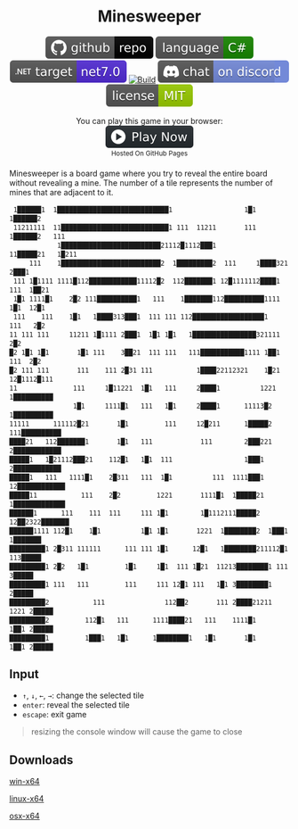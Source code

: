 <h1 align="center">
	Minesweeper
</h1>

<p align="center">
	<a href="https://github.com/dotnet/dotnet-console-games"><img src="../../.github/resources/github-repo-black.svg" alt="GitHub repo"></a>
	<a href="https://docs.microsoft.com/en-us/dotnet/csharp/"><img src="../../.github/resources/language-csharp.svg" alt="Language C#"></a>
	<a href="https://dotnet.microsoft.com/download"><img src="../../.github/resources/dotnet-badge.svg" title="Target Framework" alt="Target Framework"></a>
	<a href="https://github.com/dotnet/dotnet-console-games/actions"><img src="https://github.com/dotnet/dotnet-console-games/workflows/Minesweeper%20Build/badge.svg" title="Goto Build" alt="Build"></a>
	<a href="https://discord.gg/4XbQbwF"><img src="../../.github/resources/discord-badge.svg" title="Go To Discord Server" alt="Discord"></a>
	<a href="../../LICENSE"><img src="../../.github/resources/license-MIT-green.svg" alt="License"></a>
</p>

<p align="center">
	You can play this game in your browser:
	<br />
	<a href="https://dotnet.github.io/dotnet-console-games/Minesweeper" alt="Play Now">
		<sub><img height="40"src="../../.github/resources/play-badge.svg" alt="Play Now"></sub>
	</a>
	<br />
	<sup>Hosted On GitHub Pages</sup>
</p>

Minesweeper is a board game where you try to reveal the entire board without revealing a mine. The number of a tile represents the number of mines that are adjacent to it.

```
 1██████1  1████████████████████████████1                  1█1 1██████2
 11211111  11███████████████████████████1 111  11211       111 1██████2   111
            1█████████████████████████21112█1112███1          11█████21   1█211
     111    1█████████████████████████2  1█████████2  111     1████321    2███1
 111 1█1111 1111█112████████████11112█2  112███████1 12█1111112████1 111  1██21
 1█1 1111█1    2█2 111██████████1   111    1███████112██████████1111 1█1  12█1
 111    111    1█1   1████313███1  111 111 112██████████████████1    111   2█2
11 111 111     11211 1█1111 2███1  1█1 1█1   1████████████████321111       2█2
█2 1█1 1█1       1█1 111    3██21  111 111   111███████████1111 1██1  111  2█2
█2 111 111       111    111 2█31 111           1████22112321    1█21 12█1112█111
11              111     1█11221  1█1   111     2████1          1221  1██████████
                1█1     1111█1   111   1█1     2████1      11113█2   1██████████
11111      111112█21       1█1         111     12█211      1█████2 111██████████
████21   112███████1       1█1   111            111        2███221 2████████████
█████1   1█21112███21    112█1   1█1  111                  1███1   2████████████
█████1   111   1111█1    2█311   111  1█1          111  1111███1  12████████████
█████11           111    2█2         1221       1111█1  1█████21  1█████████████
██████1      111    111  111     111 1█1        1█1112111█████2  12██2322███████
██████1111 112█1    1█1          1█1 1█1       1221  1████████2  1███1  1███████
█████████1 2█311 111111      111 111 1█1      12█1   1████████211112█1  113█████
█████████1 2█2   1█1         1█1     1█1  111 1█21  11213████████1 111    3█████
█████████1 111   111         111     111 12█1 111   1█1 3████████1        2█████
█████████2           111               112██2       111 2████21211   1221 2█████
█████████2         112█1   111      1111████21   111    1111█1       1██1 2█████
█████████1         1███1   1█1      1████████1   1█1       1█1       1██1 2█████
```

## Input

- `↑`, `↓`, `←`, `→`: change the selected tile
- `enter`: reveal the selected tile
- `escape`: exit game

> resizing the console window will cause the game to close

## Downloads

[win-x64](https://github.com/dotnet/dotnet-console-games/raw/binaries/win-x64/Minesweeper.exe)

[linux-x64](https://github.com/dotnet/dotnet-console-games/raw/binaries/linux-x64/Minesweeper)

[osx-x64](https://github.com/dotnet/dotnet-console-games/raw/binaries/osx-x64/Minesweeper)
